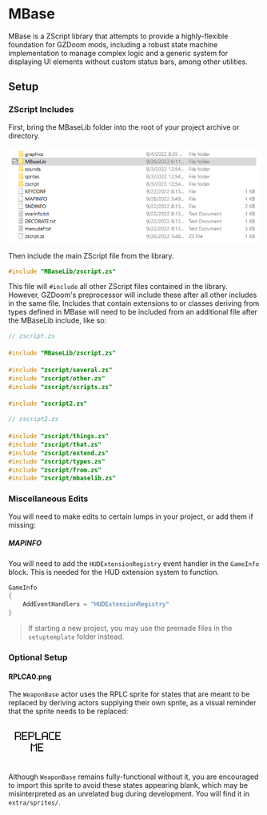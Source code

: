 # MBase

MBase is a ZScript library that attempts to provide a highly-flexible foundation for
GZDoom mods, including a robust state machine implementation to manage complex logic
and a generic system for displaying UI elements without custom status bars, among
other utilities.

## Setup

### ZScript Includes

First, bring the MBaseLib folder into the root of your project archive or directory.

![Example directory structure](doc/setup-1.png)

Then include the main ZScript file from the library.
```c
#include "MBaseLib/zscript.zs"
```
This file will `#include` all other ZScript files contained in the library. However,
GZDoom's preprocessor will include these after all other includes in the same file.
Includes that contain extensions to or classes deriving from types defined in MBase
will need to be included from an additional file after the MBaseLib include, like so:
```c
// zscript.zs

#include "MBaseLib/zscript.zs"

#include "zscript/several.zs"
#include "zscript/other.zs"
#include "zscript/scripts.zs"

#include "zscript2.zs"
```
```c
// zscript2.zs

#include "zscript/things.zs"
#include "zscript/that.zs"
#include "zscript/extend.zs"
#include "zscript/types.zs"
#include "zscript/from.zs"
#include "zscript/mbaselib.zs"

```

### Miscellaneous Edits

You will need to make edits to certain lumps in your project, or add them if missing:

##### MAPINFO

You will need to add the `HUDExtensionRegistry` event handler in the `GameInfo` block.
This is needed for the HUD extension system to function.
```cs
GameInfo
{
	AddEventHandlers = "HUDExtensionRegistry"
}
```
> If starting a new project, you may use the premade files in the `setuptemplate`
> folder instead.

### Optional Setup

#### RPLCA0.png

The `WeaponBase` actor uses the RPLC sprite for states that are meant to be replaced
by deriving actors supplying their own sprite, as a visual reminder that the sprite
needs to be replaced:

![Replace Me image](extra/sprites/RPLCA0.png)

Although `WeaponBase` remains fully-functional without it, you are encouraged to
import this sprite to avoid these states appearing blank, which may be misinterpreted
as an unrelated bug during development. You will find it in `extra/sprites/`.
